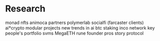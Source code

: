 # Research
monad nfts
animoca partners
polymerlab
socialfi (farcaster clients)
ai*crypto
modular projects
new trends in ai
btc staking
inco network
key people's portfolio
svms
MegaETH
rune founder pros
story protocol
